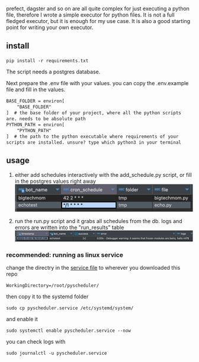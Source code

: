 prefect, dagster and so on are all quite complex for just executing a python file, therefore I wrote a simple executor for python files. It is not a full fledged executor, but it is enough for my use case. It is also a good starting point for writing your own executor.

## install

`pip install -r requirements.txt`

The script needs a postgres database.

Next prepare the .env file with your values. you can copy the .env.example file and fill in the values.

```
BASE_FOLDER = environ[
    "BASE_FOLDER"
]  # the base folder of your project, where all the python scripts are. needs to be absolute path
PYTHON_PATH = environ[
    "PYTHON_PATH"
]  # the path to the python executable where requirements of your scripts are installed. unsure? type which python3 in your terminal
```

## usage

1. either add schedules interactively with the add_schedule.py script, or fill in the postgres values right away
![Alt text](image.png)


2. run the run.py script and it grabs all schedules from the db. logs and errors are written into the "run_results" table
![Alt text](image-1.png)

### recommended: running as linux service

change the directry in the [service file](pyscheduler.service) to wherever you downloaded this repo

```
WorkingDirectory=/root/pyscheduler/
```

then copy it to the systemd folder

```
sudo cp pyscheduler.service /etc/systemd/system/
```

and enable it

```
sudo systemctl enable pyscheduler.service --now
```

you can check logs with 

```
sudo journalctl -u pyscheduler.service
```